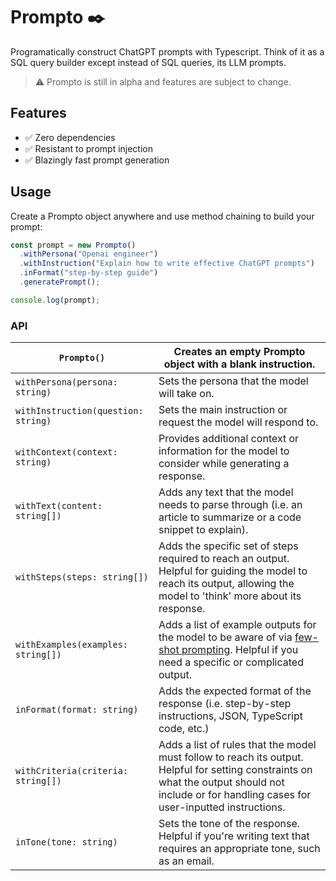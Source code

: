 # Prompto ✒️

Programatically construct ChatGPT prompts with Typescript. Think of it as a SQL query builder except instead of SQL queries, its LLM prompts.

> ⚠️ Prompto is still in alpha and features are subject to change.

## Features

- ✅ Zero dependencies
- ✅ Resistant to prompt injection
- ✅ Blazingly fast prompt generation

## Usage

Create a Prompto object anywhere and use method chaining to build your prompt:

```ts
const prompt = new Prompto()
  .withPersona("Openai engineer")
  .withInstruction("Explain how to write effective ChatGPT prompts")
  .inFormat("step-by-step guide")
  .generatePrompt();

console.log(prompt);
```

### API

| `Prompto()`                         | Creates an empty Prompto object with a blank instruction.                                                                                                                                        |
| ----------------------------------- | ------------------------------------------------------------------------------------------------------------------------------------------------------------------------------------------------ |
| `withPersona(persona: string)`      | Sets the persona that the model will take on.                                                                                                                                                    |
| `withInstruction(question: string)` | Sets the main instruction or request the model will respond to.                                                                                                                                  |
| `withContext(context: string)`      | Provides additional context or information for the model to consider while generating a response.                                                                                                |
| `withText(content: string[])`       | Adds any text that the model needs to parse through (i.e. an article to summarize or a code snippet to explain).                                                                                 |
| `withSteps(steps: string[])`        | Adds the specific set of steps required to reach an output. Helpful for guiding the model to reach its output, allowing the model to 'think' more about its response.                            |
| `withExamples(examples: string[])`  | Adds a list of example outputs for the model to be aware of via [few-shot prompting](https://www.promptingguide.ai/techniques/fewshot). Helpful if you need a specific or complicated output.    |
| `inFormat(format: string)`          | Adds the expected format of the response (i.e. step-by-step instructions, JSON, TypeScript code, etc.)                                                                                           |
| `withCriteria(criteria: string[])`  | Adds a list of rules that the model must follow to reach its output. Helpful for setting constraints on what the output should not include or for handling cases for user-inputted instructions. |
| `inTone(tone: string)`              | Sets the tone of the response. Helpful if you're writing text that requires an appropriate tone, such as an email.                                                                               |
